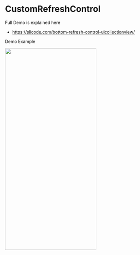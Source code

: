 # CustomRefreshControl

Full Demo is explained here

  - https://slicode.com/bottom-refresh-control-uicollectionview/
  
  
  Demo Example
  
 <img src="https://slicode.com/wp-content/uploads/2017/03/CollectionViewBottonRefresh.gif" width="300" height="660">
